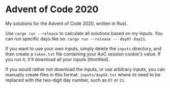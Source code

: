 # Advent of Code 2020

My solutions for the Advent of Code 2020, written in Rust.

Use `cargo run --release` to calculate all solutions based on my inputs. You can
run specific days like so: `cargo run --release -- day07 day21`.

If you want to use your own inputs, simply delete the `inputs` directory, and
then create a `token.txt` file containing your AoC session cookie's value. If
you run it, it'll download all your inputs (throttled).

If you would rather not download the inputs, or use arbitrary inputs, you can
manually create files in this format: `inputs/dayXX.txt` where `XX` need to be
replaced with the two-digit day number, such as `07` or `21`.

